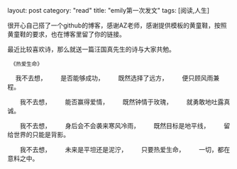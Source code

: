 layout: post
category: "read"
title:  "emily第一次发文"
tags: [阅读,人生]


很开心自己搭了一个github的博客，感谢AZ老师，感谢提供模板的黄童鞋，按照黄童鞋的要求，也在博客里留了你的链接。


最近比较喜欢诗，那么就送一篇汪国真先生的诗与大家共勉。


     《热爱生命》

　  我不去想，
　　是否能够成功，
　　既然选择了远方，
　　便只顾风雨兼程。
　　

　　我不去想，
　　能否赢得爱情，
　　既然钟情于玫瑰，
　　就勇敢地吐露真诚。
　　

　　我不去想，
　　身后会不会袭来寒风冷雨，
　　既然目标是地平线，
　　留给世界的只能是背影。
　　

　　我不去想，
　　未来是平坦还是泥泞，
　　只要热爱生命，
　　一切，都在意料之中。
